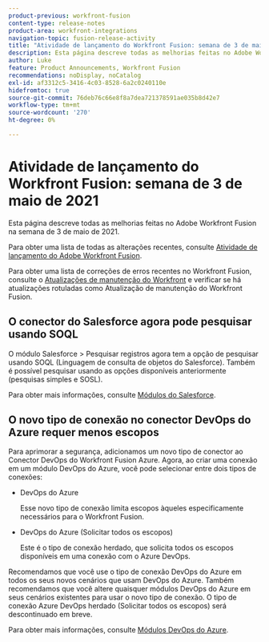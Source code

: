 ```yaml
---
product-previous: workfront-fusion
content-type: release-notes
product-area: workfront-integrations
navigation-topic: fusion-release-activity
title: "Atividade de lançamento do Workfront Fusion: semana de 3 de maio de 2021"
description: Esta página descreve todas as melhorias feitas no Adobe Workfront Fusion na semana de 3 de maio de 2021.
author: Luke
feature: Product Announcements, Workfront Fusion
recommendations: noDisplay, noCatalog
exl-id: af3312c5-3416-4c03-8528-6a2c0240110e
hidefromtoc: true
source-git-commit: 76deb76c66e8f8a7dea721378591ae035b8d42e7
workflow-type: tm+mt
source-wordcount: '270'
ht-degree: 0%

---
```


# Atividade de lançamento do Workfront Fusion: semana de 3 de maio de 2021

Esta página descreve todas as melhorias feitas no Adobe Workfront Fusion na semana de 3 de maio de 2021.

Para obter uma lista de todas as alterações recentes, consulte [Atividade de lançamento do Adobe Workfront Fusion](../../../product-announcements/product-releases/fusion-release-activity/fusion-release-activity.md).

Para obter uma lista de correções de erros recentes no Workfront Fusion, consulte o [Atualizações de manutenção do Workfront](https://experienceleague.adobe.com/docs/workfront-known-issues/releases/current-updates.html) e verificar se há atualizações rotuladas como Atualização de manutenção do Workfront Fusion.

## O conector do Salesforce agora pode pesquisar usando SOQL

O módulo Salesforce > Pesquisar registros agora tem a opção de pesquisar usando SOQL (Linguagem de consulta de objetos do Salesforce). Também é possível pesquisar usando as opções disponíveis anteriormente (pesquisas simples e SOSL).

Para obter mais informações, consulte [Módulos do Salesforce](../../../workfront-fusion/apps-and-their-modules/salesforce-modules.md).

## O novo tipo de conexão no conector DevOps do Azure requer menos escopos

Para aprimorar a segurança, adicionamos um novo tipo de conector ao Conector DevOps do Workfront Fusion Azure. Agora, ao criar uma conexão em um módulo DevOps do Azure, você pode selecionar entre dois tipos de conexões:

* DevOps do Azure

  Esse novo tipo de conexão limita escopos àqueles especificamente necessários para o Workfront Fusion.

* DevOps do Azure (Solicitar todos os escopos)

  Este é o tipo de conexão herdado, que solicita todos os escopos disponíveis em uma conexão com o Azure DevOps.

Recomendamos que você use o tipo de conexão DevOps do Azure em todos os seus novos cenários que usam DevOps do Azure. Também recomendamos que você altere quaisquer módulos DevOps do Azure em seus cenários existentes para usar o novo tipo de conexão. O tipo de conexão Azure DevOps herdado (Solicitar todos os escopos) será descontinuado em breve.

Para obter mais informações, consulte [Módulos DevOps do Azure](../../../workfront-fusion/apps-and-their-modules/azure-dev-ops.md).
